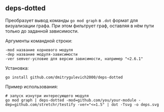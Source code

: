 ## deps-dotted

Преобразует вывод команды `go mod graph` в `.dot` формат для визуализации графа. 
При этом фильтрует граф, оставляя в нём пути только до заданной зависимости.

Аргументы командной строки:
```
-mod название корневого модуля
-dep название модуля-зависимости
-ver semver-условие для версии зависимости, например "<2.6.1"
```

Установка:
```
go install github.com/dmitrygulevich2000/deps-dotted
```

Пример использования:
```
# запуск изнутри интересующего модуля
go mod graph | deps-dotted -mod=github.com/you/your-module -dep=github.com/stretchr/testify -ver="<=1.5" | dot -Tsvg -o deps.svg
```
